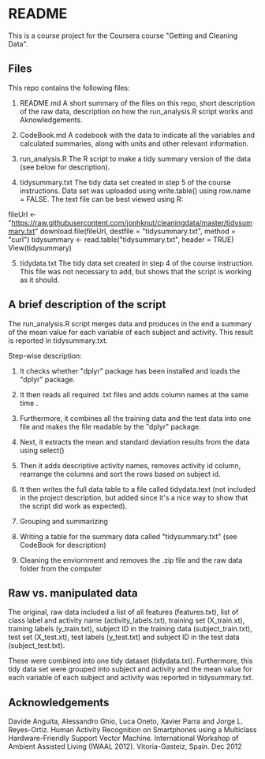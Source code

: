 README
============

This is a course project for the Coursera course "Getting and Cleaning Data". 


## Files
This repo contains the following files:

1) README.md
A short summary of the files on this repo, short description of the raw data, description on how the run_analysis.R script works and Aknowledgements.

2) CodeBook.md
A codebook with the data to indicate all the variables and calculated summaries, along with units and other relevant information. 

3) run_analysis.R
The R script to make a tidy summary version of the data (see below for description).

4) tidysummary.txt
The tidy data set created in step 5 of the course instructions. Data set was uploaded using write.table() using row.name = FALSE. The text file can be best viewed using R:

fileUrl <- "https://raw.githubusercontent.com/jonhknut/cleaningdata/master/tidysummary.txt"
download.file(fileUrl, destfile = "tidysummary.txt", method = "curl")
tidysummary <- read.table("tidysummary.txt", header = TRUE)
View(tidysummary)

5) tidydata.txt
The tidy data set created in step 4 of the course instruction. This file was not necessary to add, but shows that the script is working as it should. 

## A brief description of the script
The run_analysis.R script merges data and produces in the end a summary of the mean  value for each variable of each subject and activity. This result is reported in tidysummary.txt. 

Step-wise description: 

1) It checks whether "dplyr" package has been installed and loads the "dplyr" package. 

2) It then reads all required .txt files and adds column names at the same time
.

3) Furthermore, it combines all the training data and the test data into one file and makes the file readable by the "dplyr" package. 

4) Next, it extracts the mean and standard deviation results from the data using select()

5) Then it adds descriptive activity names, removes activity id column, rearrange the columns and sort the rows based on subject id. 

6) It then writes the full data table to a file called tidydata.text (not included in the project description, but added since it's a nice way to show that the script did work as expected).

7) Grouping and summarizing

8) Writing a table for the summary data called "tidysummary.txt" (see CodeBook for description)

9) Cleaning the enviornment and removes the .zip file and the raw data folder from the computer

## Raw vs. manipulated data
The original, raw data included a list of all features (features.txt), list of class label and activity name (activity_labels.txt), training set (X_train.xt), training labels (y_train.txt), subject ID in the training data (subject_train.txt), test set (X_test.xt), test labels (y_test.txt) and subject ID in the test data (subject_test.txt).

These were combined into one tidy dataset (tidydata.txt). Furthermore, this tidy data set were grouped into subject and activity and the mean value for each variable of each subject and activity was reported in tidysummary.txt.

## Acknowledgements
Davide Anguita, Alessandro Ghio, Luca Oneto, Xavier Parra and Jorge L. Reyes-Ortiz. Human Activity Recognition on Smartphones using a Multiclass Hardware-Friendly Support Vector Machine. International Workshop of Ambient Assisted Living (IWAAL 2012). Vitoria-Gasteiz, Spain. Dec 2012